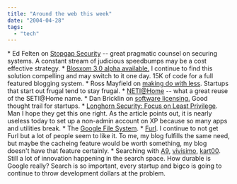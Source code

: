 ```yaml
---
title: "Around the web this week"
date: "2004-04-28"
tags: 
  - "tech"
---
```


\* Ed Felten on [Stopgap Security](http://www.freedom-to-tinker.com/archives/000589.html "Freedom to Tinker: Stopgap Security") -- great pragmatic counsel on securing systems. A constant stream of judicious speedbumps may be a cost effective strategy. \* [Blosxom 3.0 alpha available.](http://www.raelity.org/computers/internet/weblogs/blosxom/blosxom_3_0_a1.html) I continue to find this solution compelling and may switch to it one day. 15K of code for a full featured blogging system. \* Ross Mayfield on [making do with less](http://ross.typepad.com/blog/2004/04/making_do_with_.html). Startups that start out frugal tend to stay frugal. \* [NETI@Home](http://slashdot.org/article.pl?sid=04/04/27/1257211) -- what a great reuse of the SETI@Home name. \* Dan Bricklin on [software licensing.](http://danbricklin.com/log/2004_04_16.htm#essay) Good thought trail for startups. \* [Longhorn Security: Focus on Least Privilege](http://msdn.microsoft.com/longhorn/default.aspx?pull=/library/en-us/dnlong/html/leastprivlh.asp). Man I hope they get this one right. As the article points out, it is nearly useless today to set up a non-admin account on XP because so many apps and utilities break. \* The [Google File System](http://battellemedia.com/archives/000593.php). \* [Furl](http://battellemedia.com/archives/000591.php). I continue to not get Furl but a lot of people seem to like it. To me, my blog fulfills the same need, but maybe the cacheing feature would be worth something, my blog doesn't have that feature certainly. \* Searching with [A9](http://www.a9.com), [vivisimo](http://www.vivisimo.com), [kart00](http://www.kartoo.com/). Still a lot of innovation happening in the search space. How durable is Google really? Search is so important, every startup and bigco is going to continue to throw development dollars at the problem.
